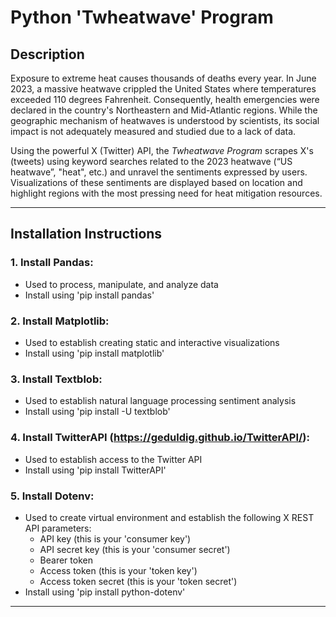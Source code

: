 # Python 'Twheatwave' Program 

## **Description**

Exposure to extreme heat causes thousands of deaths every year. In June 2023, a massive heatwave crippled the United States where temperatures exceeded 110 degrees Fahrenheit. Consequently, health emergencies were declared in the country's Northeastern and Mid-Atlantic regions. While the geographic mechanism of heatwaves is understood by scientists, its social impact is not adequately measured and studied due to a lack of data. 

Using the powerful X (Twitter) API, the *Twheatwave Program* scrapes X's (tweets) using keyword searches related to the 2023 heatwave (“US heatwave”, "heat", etc.) and unravel the sentiments expressed by users. Visualizations of these sentiments are displayed based on location and highlight regions with the most pressing need for heat mitigation resources. 

---

## **Installation Instructions**

### 1. **Install Pandas**:
  - Used to process, manipulate, and analyze data
  - Install using 'pip install pandas'

### 2. **Install Matplotlib**:
  - Used to establish creating static and interactive visualizations
  - Install using 'pip install matplotlib'

### 3. **Install Textblob**:
  - Used to establish natural language processing sentiment analysis
  - Install using 'pip install -U textblob'

### 4. **Install TwitterAPI (https://geduldig.github.io/TwitterAPI/)**:
  - Used to establish access to the Twitter API 
  - Install using 'pip install TwitterAPI'

### 5. **Install Dotenv**:
  - Used to create virtual environment and establish the following X REST API parameters:
    - API key (this is your 'consumer key')
    - API secret key (this is your 'consumer secret')
    - Bearer token
    - Access token (this is your 'token key')
    - Access token secret (this is your 'token secret')
  - Install using 'pip install python-dotenv'

---


